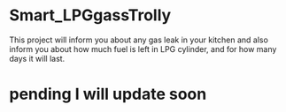 # Smart_LPGgassTrolly
This project will inform you about any gas leak in your kitchen and also inform you about how much fuel is left in LPG cylinder, and for how many days it will last.
# pending I will update soon 
